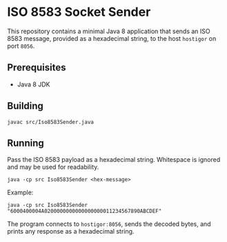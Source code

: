 # ISO 8583 Socket Sender

This repository contains a minimal Java 8 application that sends an ISO 8583 message, provided as a hexadecimal string, to the host `hostigor` on port `8056`.

## Prerequisites

- Java 8 JDK

## Building

```
javac src/Iso8583Sender.java
```

## Running

Pass the ISO 8583 payload as a hexadecimal string. Whitespace is ignored and may be used for readability.

```
java -cp src Iso8583Sender <hex-message>
```

Example:

```
java -cp src Iso8583Sender "6000400004A0200000000000000000011234567890ABCDEF"
```

The program connects to `hostigor:8056`, sends the decoded bytes, and prints any response as a hexadecimal string.

